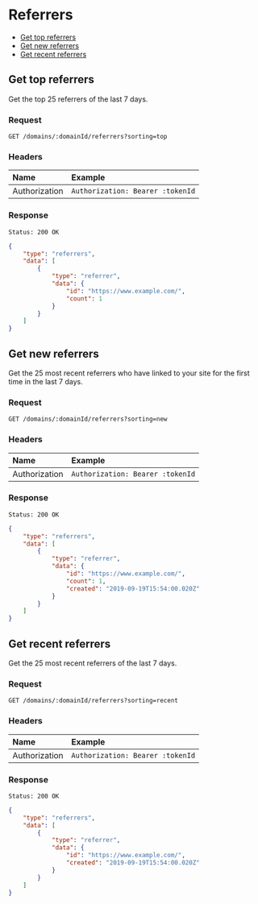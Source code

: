 # Referrers

- [Get top referrers](#get-top-referrers)
- [Get new referrers](#get-new-referrers)
- [Get recent referrers](#get-recent-referrers)

## Get top referrers

Get the top 25 referrers of the last 7 days.

### Request

```
GET /domains/:domainId/referrers?sorting=top
```

### Headers

| Name | Example |
|:-----------|:------------|
| Authorization | `Authorization: Bearer :tokenId` |

### Response

```
Status: 200 OK
```

```json
{
	"type": "referrers",
	"data": [
		{
			"type": "referrer",
			"data": {
				"id": "https://www.example.com/",
				"count": 1
			}
		}
	]
}
```

## Get new referrers

Get the 25 most recent referrers who have linked to your site for the first time in the last 7 days.

### Request

```
GET /domains/:domainId/referrers?sorting=new
```

### Headers

| Name | Example |
|:-----------|:------------|
| Authorization | `Authorization: Bearer :tokenId` |

### Response

```
Status: 200 OK
```

```json
{
	"type": "referrers",
	"data": [
		{
			"type": "referrer",
			"data": {
				"id": "https://www.example.com/",
				"count": 1,
				"created": "2019-09-19T15:54:00.020Z"
			}
		}
	]
}
```

## Get recent referrers

Get the 25 most recent referrers of the last 7 days.

### Request

```
GET /domains/:domainId/referrers?sorting=recent
```

### Headers

| Name | Example |
|:-----------|:------------|
| Authorization | `Authorization: Bearer :tokenId` |

### Response

```
Status: 200 OK
```

```json
{
	"type": "referrers",
	"data": [
		{
			"type": "referrer",
			"data": {
				"id": "https://www.example.com/",
				"created": "2019-09-19T15:54:00.020Z"
			}
		}
	]
}
```